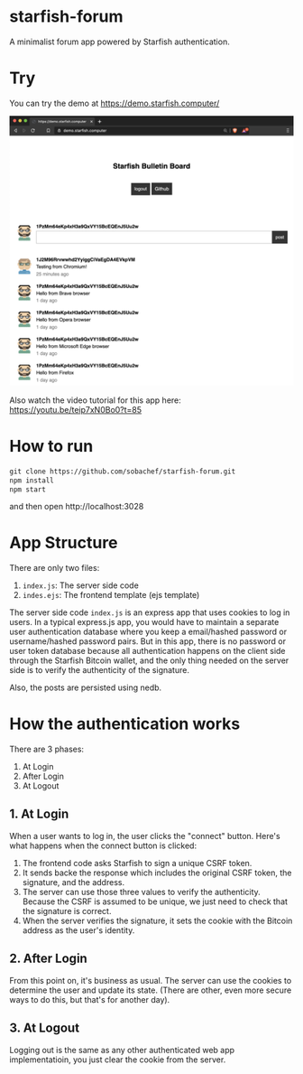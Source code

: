 # starfish-forum

A minimalist forum app powered by Starfish authentication.

# Try

You can try the demo at https://demo.starfish.computer/

![starfish-forum](starfish-forum.png)

Also watch the video tutorial for this app here: https://youtu.be/teip7xN0Bo0?t=85

# How to run

```
git clone https://github.com/sobachef/starfish-forum.git
npm install
npm start
```

and then open http://localhost:3028

# App Structure

There are only two files:

1. `index.js`: The server side code
2. `indes.ejs`: The frontend template (ejs template)

The server side code `index.js` is an express app that uses cookies to log in users. In a typical express.js app, you would have to maintain a separate user authentication database where you keep a email/hashed password or username/hashed password pairs. But in this app, there is no password or user token database because all authentication happens on the client side through the Starfish Bitcoin wallet, and the only thing needed on the server side is to verify the authenticity of the signature.

Also, the posts are persisted using nedb.

# How the authentication works

There are 3 phases:

1. At Login
2. After Login
3. At Logout

## 1. At Login

When a user wants to log in, the user clicks the "connect" button. Here's what happens when the connect button is clicked:

1. The frontend code asks Starfish to sign a unique CSRF token.
2. It sends backe the response which includes the original CSRF token, the signature, and the address.
3. The server can use those three values to verify the authenticity. Because the CSRF is assumed to be unique, we just need to check that the signature is correct.
4. When the server verifies the signature, it sets the cookie with the Bitcoin address as the user's identity.

## 2. After Login

From this point on, it's business as usual. The server can use the cookies to determine the user and update its state. (There are other, even more secure ways to do this, but that's for another day).

## 3. At Logout

Logging out is the same as any other authenticated web app implementatioin, you just clear the cookie from the server.
